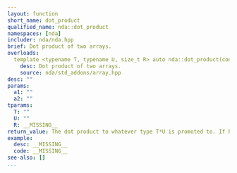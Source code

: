 ```yaml
---
layout: function
short_name: dot_product
qualified_name: nda::dot_product
namespaces: [nda]
includer: nda/nda.hpp
brief: Dot product of two arrays.
overloads:
  template <typename T, typename U, size_t R> auto nda::dot_product(const std::array<T, R> & a1, const std::array<U, R> & a2):
    desc: Dot product of two arrays.
    source: nda/std_addons/array.hpp
desc: ""
params:
  a1: ""
  a2: ""
tparams:
  T: ""
  U: ""
  R: __MISSING__
return_value: The dot product to whatever type T*U is promoted to. If R = 0, return T{}
example:
  desc: __MISSING__
  code: __MISSING__
see-also: []
...
```

